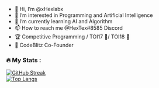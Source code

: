 - 👋 Hi, I’m @xHexlabx
- 👀 I’m interested in Programming and Artificial Intelligence
- 🌱 I’m currently learning AI and Algorithm
- 📫 How to reach me @HexTex#8585 Discord
- 🏆 Competitive Programming / TOI17 🥉/ TOI18 🥇
- 🏢 CodeBlitz Co-Founder 
<div>

### :fire: My Stats :
[![GitHub Streak](http://github-readme-streak-stats.herokuapp.com?user=xHexlabx&theme=dark&background=000000)](https://git.io/streak-stats)
<br>
[![Top Langs](https://github-readme-stats.vercel.app/api/top-langs/?username=xHexlabx&layout=compact&theme=vision-friendly-dark)](https://github.com/anuraghazra/github-readme-stats)

  </div>
<!---
xHexlabx/xHexlabx is a ✨ special ✨ repository because its `README.md` (this file) appears on your GitHub profile.
You can click the Preview link to take a look at your changes.
--->
